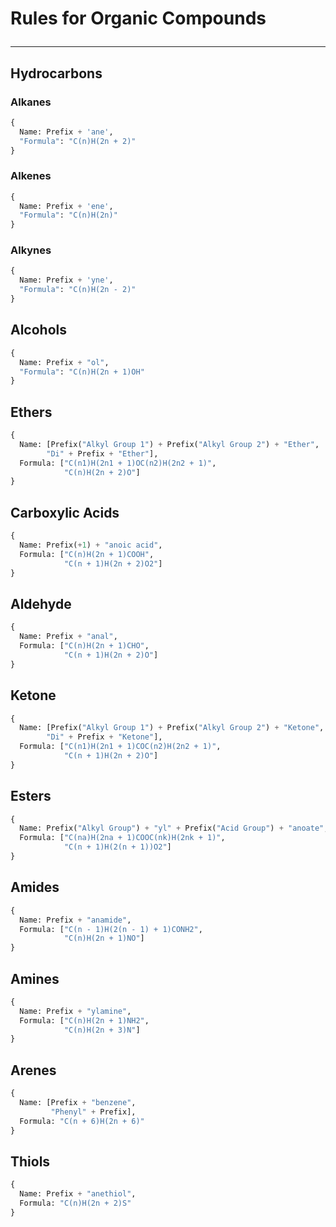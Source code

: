 # Rules for Organic Compounds <hr>
## Hydrocarbons
### Alkanes
```python
{
  Name: Prefix + 'ane',
  "Formula": "C(n)H(2n + 2)"
}
```
### Alkenes
```python
{
  Name: Prefix + 'ene',
  "Formula": "C(n)H(2n)"
}
```
### Alkynes
```python
{
  Name: Prefix + 'yne',
  "Formula": "C(n)H(2n - 2)"
}
```
## Alcohols

```python
{
  Name: Prefix + "ol",
  "Formula": "C(n)H(2n + 1)OH"
}
```
## Ethers

```python
{
  Name: [Prefix("Alkyl Group 1") + Prefix("Alkyl Group 2") + "Ether",
        "Di" + Prefix + "Ether"],
  Formula: ["C(n1)H(2n1 + 1)OC(n2)H(2n2 + 1)",
            "C(n)H(2n + 2)O"]
}
```
## Carboxylic Acids
```python
{
  Name: Prefix(+1) + "anoic acid",
  Formula: ["C(n)H(2n + 1)COOH",
            "C(n + 1)H(2n + 2)O2"]
}
```
## Aldehyde
```python
{
  Name: Prefix + "anal",
  Formula: ["C(n)H(2n + 1)CHO",
            "C(n + 1)H(2n + 2)O"]
}
```
## Ketone

```python
{
  Name: [Prefix("Alkyl Group 1") + Prefix("Alkyl Group 2") + "Ketone",
        "Di" + Prefix + "Ketone"],
  Formula: ["C(n1)H(2n1 + 1)COC(n2)H(2n2 + 1)",
            "C(n + 1)H(2n + 2)O"]
}
```
## Esters
```python
{
  Name: Prefix("Alkyl Group") + "yl" + Prefix("Acid Group") + "anoate",
  Formula: ["C(na)H(2na + 1)COOC(nk)H(2nk + 1)",
            "C(n + 1)H(2(n + 1))O2"]
}
```
## Amides
```python
{
  Name: Prefix + "anamide",
  Formula: ["C(n - 1)H(2(n - 1) + 1)CONH2",
            "C(n)H(2n + 1)NO"]
}
```
## Amines
```python
{
  Name: Prefix + "ylamine",
  Formula: ["C(n)H(2n + 1)NH2",
            "C(n)H(2n + 3)N"]
}
```
## Arenes
```python
{
  Name: [Prefix + "benzene",
         "Phenyl" + Prefix],
  Formula: "C(n + 6)H(2n + 6)"
}
```

## Thiols
```python
{
  Name: Prefix + "anethiol",
  Formula: "C(n)H(2n + 2)S"
}
```